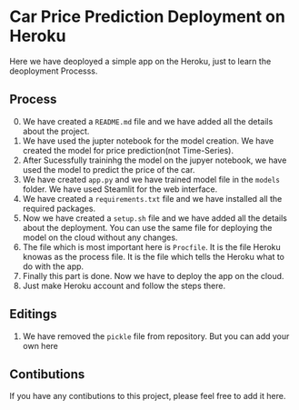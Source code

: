 # Car Price Prediction Deployment on Heroku

Here we have deoployed a simple app on the Heroku, just to learn the deoployment Processs.



## Process
0. We have created a `README.md` file and we have added all the details about the project.
1. We have used the jupter notebook for the model creation. We have created the model for price prediction(not Time-Series). 
2. After Sucessfully traininhg the model on the jupyer notebook, we have used the model to predict the price of the car.
3. We have created `app.py` and we have trained model file in the `models` folder. We have used Steamlit for the web interface.
4. We have created a `requirements.txt` file and we have installed all the required packages.
5. Now we have created a `setup.sh` file and we have added all the details about the deployment. You can use the same file for deploying the model on the cloud without any changes.
6. The file which is most important here is `Procfile`. It is the file Heroku knowas as the process file. It is the file which tells the Heroku what to do with the app. 
7. Finally this part is done. Now we have to deploy the app on the cloud.
8. Just make Heroku account and follow the steps there.


## Editings
1. We have removed the `pickle` file from repository. But you can add your own here

## Contibutions
If you have any contibutions to this project, please feel free to add it here.
